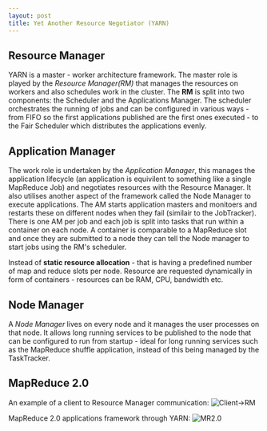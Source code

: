 ```yaml
---
layout: post
title: Yet Another Resource Negotiator (YARN)
---
```


## Resource Manager
YARN is a master - worker architecture framework. 
The master role is played by the *Resource Manager(RM)* that manages the resources on workers and also schedules work in the cluster.
The **RM** is split into two components: the Scheduler and the Applications Manager. The scheduler orchestrates the running of jobs and can be configured in various ways - from FIFO so the first applications published are the first ones executed - to the Fair Scheduler which distributes the applications evenly.

## Application Manager
The work role is undertaken by the *Application Manager*, this manages the application lifecycle (an application is equivilent to something like a single MapReduce Job) and negotiates resources with the Resource Manager. It also utilises another aspect of the framework called the Node Manager to execute applications.
The AM starts application masters and monitoers and restarts these on different nodes when they fail (similair to the JobTracker). There is one AM per job and each job is split into tasks that run within a container on each node. A container is comparable to a MapReduce slot and once they are submitted to a node they can tell the Node manager to start jobs using the RM's scheduler.

Instead of **static resource allocation** - that is having a predefined number of map and reduce slots per node. Resource are requested dynamically in form of containers - resources can be RAM, CPU, bandwidth etc.

## Node Manager
A *Node Manager* lives on every node and it manages the user processes on that node. It allows long running services to be published to the node that can be configured to run from startup - ideal for long running services such as the MapReduce shuffle application, instead of this being managed by the TaskTracker.

## MapReduce 2.0
An example of a client to Resource Manager communication:
![Client->RM](http://blog.cloudera.com/wp-content/uploads/2012/02/2.png)

MapReduce 2.0 applications framework through YARN:
![MR2.0](http://blog.cloudera.com/wp-content/uploads/2013/11/mr21.png)
